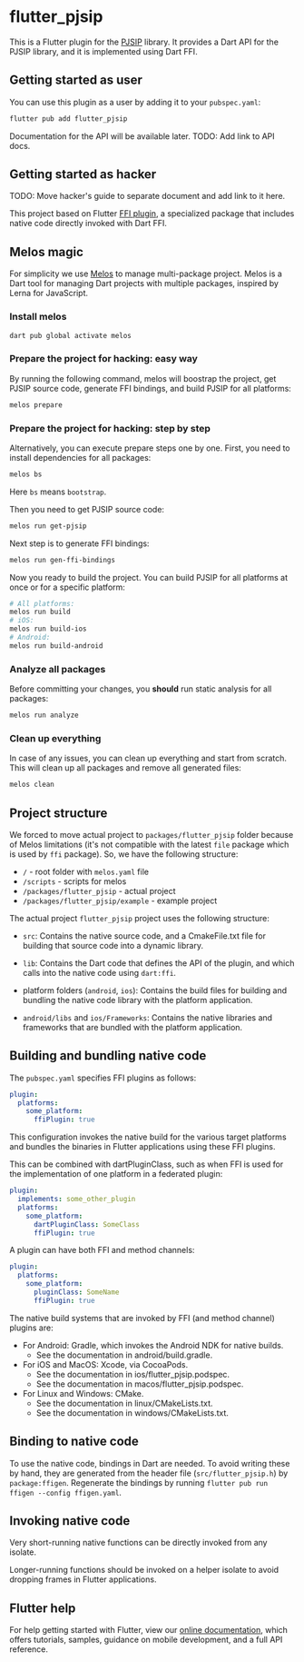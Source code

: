 # flutter_pjsip

This is a Flutter plugin for the [PJSIP](https://www.pjsip.org/) library. It
provides a Dart API for the PJSIP library, and it is implemented using Dart FFI.

## Getting started as user

You can use this plugin as a user by adding it to your `pubspec.yaml`:

```bash
flutter pub add flutter_pjsip
```

Documentation for the API will be available later. TODO: Add link to API docs.

## Getting started as hacker

TODO: Move hacker's guide to separate document and add link to it here.

This project based on Flutter
[FFI plugin](https://docs.flutter.dev/development/platform-integration/c-interop),
a specialized package that includes native code directly invoked with Dart FFI.

## Melos magic

For simplicity we use [Melos](https://pub.dev/packages/melos) to manage
multi-package project. Melos is a Dart tool for managing Dart projects with
multiple packages, inspired by Lerna for JavaScript.

### Install melos

```bash
dart pub global activate melos
```

### Prepare the project for hacking: easy way

By running the following command, melos will boostrap the project, get PJSIP source code, generate FFI bindings, and build PJSIP for all platforms:

```bash
melos prepare
```

### Prepare the project for hacking: step by step

Alternatively, you can execute prepare steps one by one. First, you need to install dependencies for all packages:

```bash
melos bs
```

Here `bs` means `bootstrap`.

Then you need to get PJSIP source code:

```bash
melos run get-pjsip
```

Next step is to generate FFI bindings:

```bash
melos run gen-ffi-bindings
```

Now you ready to build the project. You can build PJSIP for all platforms at once or for a specific platform:

```bash
# All platforms:
melos run build
# iOS:
melos run build-ios
# Android:
melos run build-android
```

### Analyze all packages

Before committing your changes, you **should** run static analysis for all packages:

```bash
melos run analyze
```

### Clean up everything

In case of any issues, you can clean up everything and start from scratch. This will clean up all packages and remove all generated files:

```bash
melos clean
```

## Project structure

We forced to move actual project to `packages/flutter_pjsip` folder because of Melos limitations (it's not compatible with the latest `file` package which is used by `ffi` package). So, we have the following structure:

- `/` - root folder with `melos.yaml` file
- `/scripts` - scripts for melos
- `/packages/flutter_pjsip` - actual project
- `/packages/flutter_pjsip/example` - example project

The actual project `flutter_pjsip` project uses the following structure:

- `src`: Contains the native source code, and a CmakeFile.txt file for building
  that source code into a dynamic library.

- `lib`: Contains the Dart code that defines the API of the plugin, and which
  calls into the native code using `dart:ffi`.

- platform folders (`android`, `ios`): Contains the build files
  for building and bundling the native code library with the platform application.

- `android/libs` and `ios/Frameworks`: Contains the native libraries and
  frameworks that are bundled with the platform application.

## Building and bundling native code

The `pubspec.yaml` specifies FFI plugins as follows:

```yaml
plugin:
  platforms:
    some_platform:
      ffiPlugin: true
```

This configuration invokes the native build for the various target platforms
and bundles the binaries in Flutter applications using these FFI plugins.

This can be combined with dartPluginClass, such as when FFI is used for the
implementation of one platform in a federated plugin:

```yaml
plugin:
  implements: some_other_plugin
  platforms:
    some_platform:
      dartPluginClass: SomeClass
      ffiPlugin: true
```

A plugin can have both FFI and method channels:

```yaml
plugin:
  platforms:
    some_platform:
      pluginClass: SomeName
      ffiPlugin: true
```

The native build systems that are invoked by FFI (and method channel) plugins are:

- For Android: Gradle, which invokes the Android NDK for native builds.
  - See the documentation in android/build.gradle.
- For iOS and MacOS: Xcode, via CocoaPods.
  - See the documentation in ios/flutter_pjsip.podspec.
  - See the documentation in macos/flutter_pjsip.podspec.
- For Linux and Windows: CMake.
  - See the documentation in linux/CMakeLists.txt.
  - See the documentation in windows/CMakeLists.txt.

## Binding to native code

To use the native code, bindings in Dart are needed.
To avoid writing these by hand, they are generated from the header file
(`src/flutter_pjsip.h`) by `package:ffigen`.
Regenerate the bindings by running `flutter pub run ffigen --config ffigen.yaml`.

## Invoking native code

Very short-running native functions can be directly invoked from any isolate.

Longer-running functions should be invoked on a helper isolate to avoid
dropping frames in Flutter applications.

## Flutter help

For help getting started with Flutter, view our
[online documentation](https://flutter.dev/docs), which offers tutorials,
samples, guidance on mobile development, and a full API reference.
